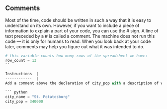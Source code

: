 ## Comments

Most of the time, code should be written in such a way that it is easy to understand on its own. However, if you want to include a piece of information to explain a part of your code, you can use the # sign. A line of text preceded by a # is called a comment. The machine does not run this code — it is only for humans to read. When you look back at your code later, comments may help you figure out what it was intended to do.

```python
# this variable counts how many rows of the spreadsheet we have:
row_count = 13
``

Instructions  | 
------------  | 
Add a comment above the declaration of city_pop with a description of what you think the variable contains.  |

``` python
city_name = "St. Potatosburg"
city_pop = 340000
```
